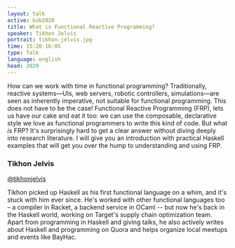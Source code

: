 ```yaml
---
layout: talk
active: bob2020
title: What is Functional Reactive Programming?
speaker: Tikhon Jelvis
portrait: tikhon-jelvis.jpg
time: 15:20-16:05
type: Talk
language: english
head: 2020
---
```


How can we work with time in functional programming? Traditionally,
reactive systems—UIs, web servers, robotic controllers,
simulations—are seen as inherently imperative, not suitable for
functional programming. This does not have to be the case! Functional
Reactive Programming (FRP), lets us have our cake and eat it too: we
can use the composable, declarative style we love as functional
programmers to write this kind of code. But what <i>is</i> FRP? It's
surprisingly hard to get a clear answer without diving deeply into
research literature. I will give you an introduction with practical
Haskell examples that will get you over the hump to understanding and
using FRP.

### Tikhon Jelvis

[@tikhonjelvis](https://twitter.com/tikhonjelvis)


Tikhon picked up Haskell as his first functional language on a whim,
and it's stuck with him ever since. He's worked with other functional
languages too – a compiler in Racket, a backend service in
OCaml -- but now he's back in the Haskell world, working on
Target's supply chain optimization team. Apart from programming in
Haskell and giving talks, he also actively writes about Haskell and
programming on Quora and helps organize local meetups and events like
BayHac.


